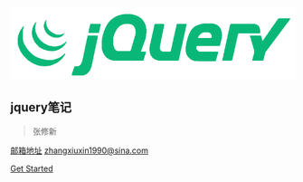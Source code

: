 <img src="./media/jq.png" width="783" alt="">

## jquery笔记

> 张修新 <span style="font-size: 16px;"></span>

[邮箱地址]()
zhangxiuxin1990@sina.com

[Get Started](README)